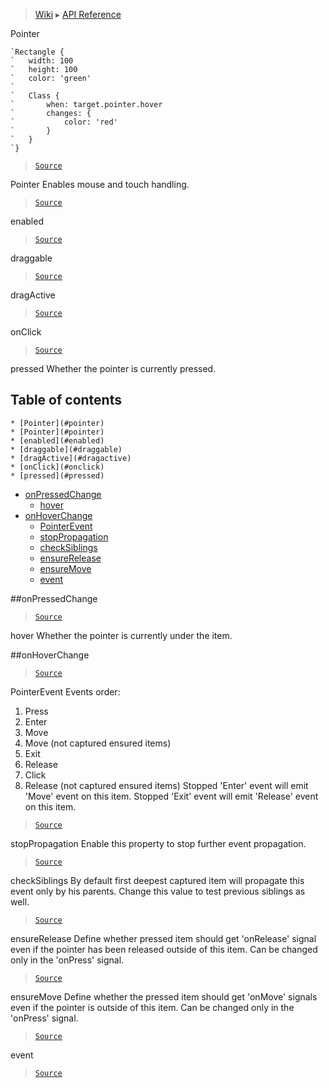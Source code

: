 > [Wiki](Home) ▸ [API Reference](API-Reference)

Pointer
```nml
`Rectangle {
`   width: 100
`   height: 100
`   color: 'green'
`
`   Class {
`       when: target.pointer.hover
`       changes: {
`           color: 'red'
`       }
`   }
`}
```

> [`Source`](/Neft-io/neft/tree/master/src/renderer/types/basics/item/pointer.litcoffee#pointer-extension)

Pointer
Enables mouse and touch handling.

> [`Source`](/Neft-io/neft/tree/master/src/renderer/types/basics/item/pointer.litcoffee#pointer-pointer)

enabled
> [`Source`](/Neft-io/neft/tree/master/src/renderer/types/basics/item/pointer.litcoffee#boolean-pointerenabled--true-signal-pointeronenabledchangeboolean-oldvalue)

draggable
> [`Source`](/Neft-io/neft/tree/master/src/renderer/types/basics/item/pointer.litcoffee#hidden-boolean-pointerdraggable--false-hidden-signal-pointerondraggablechangeboolean-oldvalue)

dragActive
> [`Source`](/Neft-io/neft/tree/master/src/renderer/types/basics/item/pointer.litcoffee#hidden-boolean-pointerdragactive--false-hidden-signal-pointerondragactivechangeboolean-oldvalue)

onClick
> [`Source`](/Neft-io/neft/tree/master/src/renderer/types/basics/item/pointer.litcoffee#signal-pointeronclickpointerevent-eventsignal-pointeronpresspointerevent-eventsignal-pointeronreleasepointerevent-eventsignal-pointeronenterpointerevent-eventsignal-pointeronexitpointerevent-eventsignal-pointeronwheelpointerevent-eventsignal-pointeronmovepointerevent-eventhidden-signal-pointerondragstarthidden-signal-pointerondragendhidden-signal-pointerondragenterhidden-signal-pointerondragexithidden-signal-pointerondrop)

pressed
Whether the pointer is currently pressed.

## Table of contents
    * [Pointer](#pointer)
    * [Pointer](#pointer)
    * [enabled](#enabled)
    * [draggable](#draggable)
    * [dragActive](#dragactive)
    * [onClick](#onclick)
    * [pressed](#pressed)
  * [onPressedChange](#onpressedchange)
    * [hover](#hover)
  * [onHoverChange](#onhoverchange)
    * [PointerEvent](#pointerevent)
    * [stopPropagation](#stoppropagation)
    * [checkSiblings](#checksiblings)
    * [ensureRelease](#ensurerelease)
    * [ensureMove](#ensuremove)
    * [event](#event)

##onPressedChange
> [`Source`](/Neft-io/neft/tree/master/src/renderer/types/basics/item/pointer.litcoffee#signal-pointeronpressedchangeboolean-oldvalue)

hover
Whether the pointer is currently under the item.

##onHoverChange
> [`Source`](/Neft-io/neft/tree/master/src/renderer/types/basics/item/pointer.litcoffee#signal-pointeronhoverchangeboolean-oldvalue)

PointerEvent
Events order:
 1. Press
 2. Enter
 3. Move
 4. Move (not captured ensured items)
 5. Exit
 6. Release
 7. Click
 8. Release (not captured ensured items)
Stopped 'Enter' event will emit 'Move' event on this item.
Stopped 'Exit' event will emit 'Release' event on this item.

> [`Source`](/Neft-io/neft/tree/master/src/renderer/types/basics/item/pointer.litcoffee#pointerevent-pointerevent--devicepointerevent)

stopPropagation
Enable this property to stop further event propagation.

> [`Source`](/Neft-io/neft/tree/master/src/renderer/types/basics/item/pointer.litcoffee#boolean-pointereventstoppropagation--false)

checkSiblings
By default first deepest captured item will propagate this event only by his parents.
Change this value to test previous siblings as well.

> [`Source`](/Neft-io/neft/tree/master/src/renderer/types/basics/item/pointer.litcoffee#boolean-pointereventchecksiblings--false)

ensureRelease
Define whether pressed item should get 'onRelease' signal even
if the pointer has been released outside of this item.
Can be changed only in the 'onPress' signal.

> [`Source`](/Neft-io/neft/tree/master/src/renderer/types/basics/item/pointer.litcoffee#boolean-pointereventensurerelease--true)

ensureMove
Define whether the pressed item should get 'onMove' signals even
if the pointer is outside of this item.
Can be changed only in the 'onPress' signal.

> [`Source`](/Neft-io/neft/tree/master/src/renderer/types/basics/item/pointer.litcoffee#boolean-pointereventensuremove--true)

event
> [`Source`](/Neft-io/neft/tree/master/src/renderer/types/basics/item/pointer.litcoffee#pointerevent-pointerevent)

